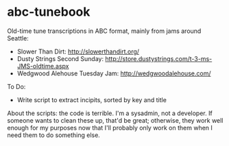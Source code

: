 abc-tunebook
============

Old-time tune transcriptions in ABC format, mainly from jams around Seattle:

* Slower Than Dirt: http://slowerthandirt.org/
* Dusty Strings Second Sunday: http://store.dustystrings.com/t-3-ms-JMS-oldtime.aspx
* Wedgwood Alehouse Tuesday Jam: http://wedgwoodalehouse.com/

To Do:

* Write script to extract incipits, sorted by key and title

About the scripts: the code is terrible. I'm a sysadmin, not a
developer.  If someone wants to clean these up, that'd be great;
otherwise, they work well enough for my purposes now that I'll
probably only work on them when I need them to do something else.


